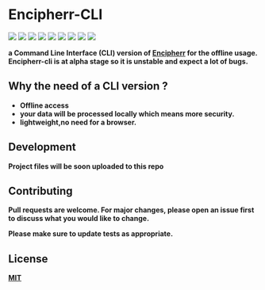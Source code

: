 # Encipherr-CLI

<p>
  <img  src="https://img.shields.io/github/stars/Oussama1403/Encipherr-CLI" />
  <img src="https://img.shields.io/github/contributors/Oussama1403/Encipherr-CLI" />
  <img src="https://img.shields.io/github/last-commit/Oussama1403/Encipherr-CLI" />
  <img src="https://visitor-badge.laobi.icu/badge?page_id=Oussama1403.Encipherr-CLI" />
  <img src="https://img.shields.io/github/languages/count/Oussama1403/Encipherr-CLI" />
  <img src="https://img.shields.io/github/languages/top/Oussama1403/Encipherr-CLI" />

  <img src="https://img.shields.io/badge/license-MIT-blue.svg?color=f64152" />
  <img  src="https://img.shields.io/github/issues/Oussama1403/Encipherr-CLI" />
  <img  src="https://img.shields.io/github/issues-pr/Oussama1403/Encipherr-CLI" />
</p>

<b>a Command Line Interface (CLI) version of <a href="https://Encipherr.pythonanywhere.com/" target="_blank">Encipherr</a> for the offline usage.</b>\
<b>Encipherr-cli is at alpha stage so it is unstable and expect a lot of bugs.

## Why the need of a CLI version ?
- Offline access
- your data will be processed locally which means more security.
- lightweight,no need for a browser.
## Development
<b>Project files will be soon uploaded to this repo</b>
## Contributing
Pull requests are welcome. For major changes, please open an issue first to discuss what you would like to change.

Please make sure to update tests as appropriate.

## License
[MIT](https://choosealicense.com/licenses/mit/)
